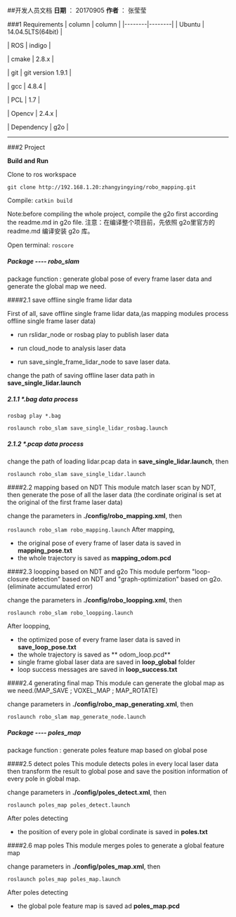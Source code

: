##开发人员文档
**日期** ： 20170905
**作者** ： 张莹莹

###1 Requirements
| column | column | 
|--------|--------|
|    Ubuntu    |   14.04.5LTS(64bit)     |

|    ROS    |   indigo    |

|    cmake    |   2.8.x    |

|    git    |   git version 1.9.1  |

|    gcc    |   4.8.4    |

|    PCL    |   1.7   |

|    Opencv    |    2.4.x    |

|    Dependency    |   g2o   |

---

###2 Project

**Build and Run**

Clone to ros workspace

`git clone http://192.168.1.20:zhangyingying/robo_mapping.git`

Compile:
`catkin build`

Note:before compiling the whole project, compile the g2o first according the readme.md in g2o file.
注意：在编译整个项目前，先依照 g2o里官方的 readme.md 编译安装 g2o 库。

Open terminal:
`roscore`

##### Package ---- robo_slam

package function : generate global pose of every frame laser data and generate the global map we need.

####2.1 save offline single frame lidar data

First of all, save offline single frame lidar data,(as mapping modules process offline single frame laser data)

- run rslidar_node or rosbag play to publish laser data

- run cloud_node to analysis laser data
- run save_single_frame_lidar_node to save laser data.

change the path of saving offline laser data path in **save_single_lidar.launch**

##### 2.1.1 *.bag data process

`rosbag play *.bag`

`roslaunch robo_slam save_single_lidar_rosbag.launch`

##### 2.1.2 *.pcap data process

 change the path of loading lidar.pcap data in **save_single_lidar.launch**, then

`roslaunch robo_slam save_single_lidar.launch`


####2.2 mapping based on NDT
This module match laser scan by NDT, then generate the pose of all the laser data (the cordinate original is set at the original of the first frame laser data)

change the parameters in **./config/robo_mapping.xml**, then

`roslaunch robo_slam robo_mapping.launch`
After mapping,
- the original pose of every frame of laser data is saved in  **mapping_pose.txt**
- the whole trajectory is saved as **mapping_odom.pcd**

####2.3 loopping based on NDT and g2o
This module perform "loop-closure detection" based on NDT and "graph-optimization" based on g2o.(eliminate accumulated error)

change the parameters in **./config/robo_loopping.xml**, then

`roslaunch robo_slam robo_loopping.launch`

After loopping,
- the optimized pose of every frame laser data is saved in **save_loop_pose.txt**
- the whole trajectory is saved as ** odom_loop.pcd**
- single frame global laser data are saved in **loop_global** folder
- loop success messages are saved in **loop_success.txt**

####2.4 generating final map
This module can generate the global map as we need.(MAP_SAVE ; VOXEL_MAP ; MAP_ROTATE)

change parameters in **./config/robo_map_generating.xml**, then

`roslaunch robo_slam map_generate_node.launch`

##### Package ---- poles_map

package function : generate poles feature map based on global pose

####2.5 detect poles
This module detects poles in every local laser data then transform the result to global pose and save the position information of every pole in global map.

change parameters in **./config/poles_detect.xml**, then

`roslaunch poles_map poles_detect.launch`

After poles detecting
- the position of every pole in global cordinate is saved in **poles.txt**


####2.6 map poles
This module merges poles to generate a global feature map

change parameters in **./config/poles_map.xml**, then

`roslaunch poles_map poles_map.launch`

After poles detecting
- the global pole feature map is saved ad **poles_map.pcd**
























